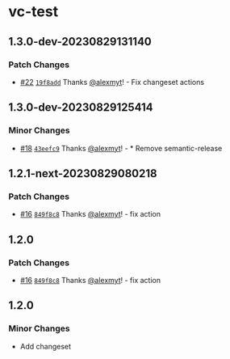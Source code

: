 # vc-test

## 1.3.0-dev-20230829131140

### Patch Changes

- [#22](https://github.com/alexmyt/vc-test/pull/22) [`19f8add`](https://github.com/alexmyt/vc-test/commit/19f8add2190ada298f50ce46f424d081fb2f4f90) Thanks [@alexmyt](https://github.com/alexmyt)! - Fix changeset actions

## 1.3.0-dev-20230829125414

### Minor Changes

- [#18](https://github.com/alexmyt/vc-test/pull/18) [`43eefc9`](https://github.com/alexmyt/vc-test/commit/43eefc9d94b09844a2bbbb5a104856e95349c4ee) Thanks [@alexmyt](https://github.com/alexmyt)! - \* Remove semantic-release

## 1.2.1-next-20230829080218

### Patch Changes

- [#16](https://github.com/alexmyt/vc-test/pull/16) [`849f8c8`](https://github.com/alexmyt/vc-test/commit/849f8c86fdea436f5d1c50139e8c60214aa0afae) Thanks [@alexmyt](https://github.com/alexmyt)! - fix action

## 1.2.0

### Patch Changes

- [#16](https://github.com/alexmyt/vc-test/pull/16) [`849f8c8`](https://github.com/alexmyt/vc-test/commit/849f8c86fdea436f5d1c50139e8c60214aa0afae) Thanks [@alexmyt](https://github.com/alexmyt)! - fix action

## 1.2.0

### Minor Changes

- Add changeset
